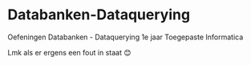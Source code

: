 # Databanken-Dataquerying

Oefeningen Databanken - Dataquerying 1e jaar Toegepaste Informatica

Lmk als er ergens een fout in staat 😊
